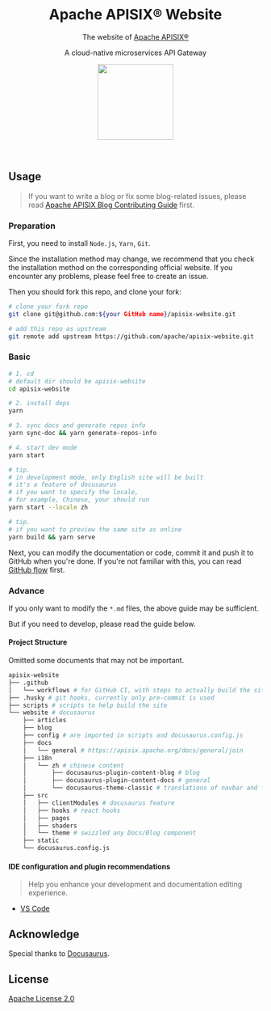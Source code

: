 <br>

<h1 style="position: relative" align="center">Apache APISIX® Website</h1>

<div align="center">
The website of <a href="https://github.com/apache/apisix/">Apache APISIX®</a>

A cloud-native microservices API Gateway

<a href="https://apisix.apache.org/docs/general/join"><img  width="150" src="./website/static/img/join-slack.png"></a>
</div>

<br>

## Usage

> If you want to write a blog or fix some blog-related issues, please read [Apache APISIX Blog Contributing Guide](http://apisix.apache.org/docs/general/blog) first.

### Preparation

First, you need to install `Node.js`, `Yarn`, `Git`.

Since the installation method may change, we recommend that you check the installation method on the corresponding official website. If you encounter any problems, please feel free to create an issue.

Then you should fork this repo, and clone your fork:

```bash
# clone your fork repo
git clone git@github.com:${your GitHub name}/apisix-website.git

# add this repo as upstream
git remote add upstream https://github.com/apache/apisix-website.git
```

### Basic

```sh
# 1. cd
# default dir should be apisix-website
cd apisix-website

# 2. install deps
yarn

# 3. sync docs and generate repos info
yarn sync-doc && yarn generate-repos-info

# 4. start dev mode
yarn start

# tip.
# in development mode, only English site will be built
# it's a feature of docusaurus
# if you want to specify the locale,
# for example, Chinese, your should run
yarn start --locale zh

# tip.
# if you want to preview the same site as online
yarn build && yarn serve
```

Next, you can modify the documentation or code, commit it and push it to GitHub when you're done. If you're not familiar with this, you can read [GitHub flow](https://docs.github.com/en/get-started/quickstart/github-flow) first.

### Advance

If you only want to modify the `*.md` files, the above guide may be sufficient.

But if you need to develop, please read the guide below.

#### Project Structure

Omitted some documents that may not be important.

```bash
apisix-website
├── .github
│   └── workflows # for GitHub CI, with steps to actually build the site
├── .husky # git hooks, currently only pre-commit is used
├── scripts # scripts to help build the site
└── website # docusaurus
    ├── articles
    ├── blog
    ├── config # are imported in scripts and docusaurus.config.js
    ├── docs
    │   └── general # https://apisix.apache.org/docs/general/join
    ├── i18n
    │   └── zh # chinese content
    │       ├── docusaurus-plugin-content-blog # blog
    │       ├── docusaurus-plugin-content-docs # general
    │       └── docusaurus-theme-classic # translations of navbar and footer
    ├── src
    │   ├── clientModules # docusaurus feature
    │   ├── hooks # react hooks
    │   ├── pages
    │   ├── shaders
    │   └── theme # swizzled any Docs/Blog component
    ├── static
    └── docusaurus.config.js
```

#### IDE configuration and plugin recommendations

> Help you enhance your development and documentation editing experience.

- [VS Code](./website/docs/ide-config.md#vscode)

## Acknowledge

Special thanks to [Docusaurus](https://docusaurus.io/).

## License

[Apache License 2.0](./LICENSE)
